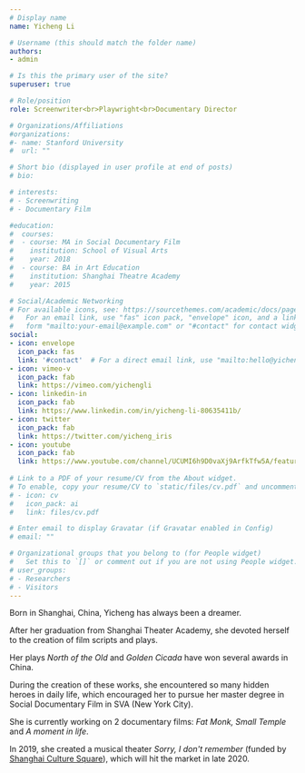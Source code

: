 ```yaml
---
# Display name
name: Yicheng Li

# Username (this should match the folder name)
authors:
- admin

# Is this the primary user of the site?
superuser: true

# Role/position
role: Screenwriter<br>Playwright<br>Documentary Director

# Organizations/Affiliations
#organizations:
#- name: Stanford University
#  url: ""

# Short bio (displayed in user profile at end of posts)
# bio: 

# interests:
# - Screenwriting
# - Documentary Film

#education:
#  courses:
#  - course: MA in Social Documentary Film
#    institution: School of Visual Arts
#    year: 2018
#  - course: BA in Art Education
#    institution: Shanghai Theatre Academy
#    year: 2015

# Social/Academic Networking
# For available icons, see: https://sourcethemes.com/academic/docs/page-builder/#icons
#   For an email link, use "fas" icon pack, "envelope" icon, and a link in the
#   form "mailto:your-email@example.com" or "#contact" for contact widget.
social:
- icon: envelope
  icon_pack: fas
  link: '#contact'  # For a direct email link, use "mailto:hello@yicheng.li".
- icon: vimeo-v
  icon_pack: fab
  link: https://vimeo.com/yichengli
- icon: linkedin-in
  icon_pack: fab
  link: https://www.linkedin.com/in/yicheng-li-80635411b/
- icon: twitter
  icon_pack: fab
  link: https://twitter.com/yicheng_iris
- icon: youtube
  icon_pack: fab
  link: https://www.youtube.com/channel/UCUMI6h9D0vaXj9ArfkTfw5A/featured
  
# Link to a PDF of your resume/CV from the About widget.
# To enable, copy your resume/CV to `static/files/cv.pdf` and uncomment the lines below.
# - icon: cv
#   icon_pack: ai
#   link: files/cv.pdf

# Enter email to display Gravatar (if Gravatar enabled in Config)
# email: ""

# Organizational groups that you belong to (for People widget)
#   Set this to `[]` or comment out if you are not using People widget.
# user_groups:
# - Researchers
# - Visitors
---
```


Born in Shanghai, China, Yicheng has always been a dreamer.

After her graduation from Shanghai Theater Academy, she devoted herself to the creation of film scripts and plays.

Her plays *North of the Old* and *Golden Cicada* have won several awards in China.

During the creation of these works, she encountered so many hidden heroes in daily life, which encouraged her to pursue her master degree in Social Documentary Film in SVA (New York City).

She is currently working on 2 documentary films: *Fat Monk, Small Temple* and *A moment in life*.

In 2019, she created a musical theater *Sorry, I don't remember* (funded by [Shanghai Culture Square](https://www.shcstheatre.com/)), which will hit the market in late 2020.
